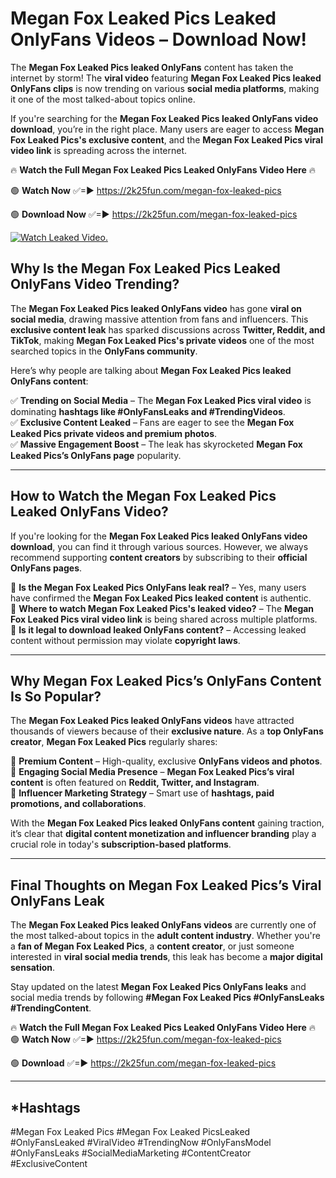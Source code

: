 # Megan Fox Leaked Pics Leaked OnlyFans Videos – Download Now!

The **Megan Fox Leaked Pics leaked OnlyFans** content has taken the internet by storm! The **viral video** featuring **Megan Fox Leaked Pics leaked OnlyFans clips** is now trending on various **social media platforms**, making it one of the most talked-about topics online.  

If you're searching for the **Megan Fox Leaked Pics leaked OnlyFans video download**, you’re in the right place. Many users are eager to access **Megan Fox Leaked Pics's exclusive content**, and the **Megan Fox Leaked Pics viral video link** is spreading across the internet.  

🔥 **Watch the Full Megan Fox Leaked Pics Leaked OnlyFans Video Here** 🔥  

🟢 **Watch Now** ✅=► https://2k25fun.com/megan-fox-leaked-pics

🟢 **Download Now** ✅=► https://2k25fun.com/megan-fox-leaked-pics

[![Watch Leaked Video.](https://miro.medium.com/v2/resize:fit:828/format:webp/1*cilzJN44JGOrTw9NJCrNHA.gif "Watch Leaked Video")](https://2k25fun.com/megan-fox-leaked-pics)

## **Why Is the Megan Fox Leaked Pics Leaked OnlyFans Video Trending?**  

The **Megan Fox Leaked Pics leaked OnlyFans video** has gone **viral on social media**, drawing massive attention from fans and influencers. This **exclusive content leak** has sparked discussions across **Twitter, Reddit, and TikTok**, making **Megan Fox Leaked Pics's private videos** one of the most searched topics in the **OnlyFans community**.  

Here’s why people are talking about **Megan Fox Leaked Pics leaked OnlyFans content**:  

✅ **Trending on Social Media** – The **Megan Fox Leaked Pics viral video** is dominating **hashtags like #OnlyFansLeaks and #TrendingVideos**.  
✅ **Exclusive Content Leaked** – Fans are eager to see the **Megan Fox Leaked Pics private videos and premium photos**.  
✅ **Massive Engagement Boost** – The leak has skyrocketed **Megan Fox Leaked Pics’s OnlyFans page** popularity.  

---

## **How to Watch the Megan Fox Leaked Pics Leaked OnlyFans Video?**  

If you're looking for the **Megan Fox Leaked Pics leaked OnlyFans video download**, you can find it through various sources. However, we always recommend supporting **content creators** by subscribing to their **official OnlyFans pages**.  

🔹 **Is the Megan Fox Leaked Pics OnlyFans leak real?** – Yes, many users have confirmed the **Megan Fox Leaked Pics leaked content** is authentic.  
🔹 **Where to watch Megan Fox Leaked Pics's leaked video?** – The **Megan Fox Leaked Pics viral video link** is being shared across multiple platforms.  
🔹 **Is it legal to download leaked OnlyFans content?** – Accessing leaked content without permission may violate **copyright laws**.  

---

## **Why Megan Fox Leaked Pics’s OnlyFans Content Is So Popular?**  

The **Megan Fox Leaked Pics leaked OnlyFans videos** have attracted thousands of viewers because of their **exclusive nature**. As a **top OnlyFans creator**, **Megan Fox Leaked Pics** regularly shares:  

📌 **Premium Content** – High-quality, exclusive **OnlyFans videos and photos**.  
📌 **Engaging Social Media Presence** – **Megan Fox Leaked Pics’s viral content** is often featured on **Reddit, Twitter, and Instagram**.  
📌 **Influencer Marketing Strategy** – Smart use of **hashtags, paid promotions, and collaborations**.  

With the **Megan Fox Leaked Pics leaked OnlyFans content** gaining traction, it’s clear that **digital content monetization and influencer branding** play a crucial role in today's **subscription-based platforms**.  

---

## **Final Thoughts on Megan Fox Leaked Pics’s Viral OnlyFans Leak**  

The **Megan Fox Leaked Pics leaked OnlyFans videos** are currently one of the most talked-about topics in the **adult content industry**. Whether you're a **fan of Megan Fox Leaked Pics**, a **content creator**, or just someone interested in **viral social media trends**, this leak has become a **major digital sensation**.  

Stay updated on the latest **Megan Fox Leaked Pics OnlyFans leaks** and social media trends by following **#Megan Fox Leaked Pics #OnlyFansLeaks #TrendingContent**.  

🔥 **Watch the Full Megan Fox Leaked Pics Leaked OnlyFans Video Here** 🔥  
🟢 **Watch Now** ✅=► https://2k25fun.com/megan-fox-leaked-pics

🟢 **Download** ✅=► https://2k25fun.com/megan-fox-leaked-pics

---

## *Hashtags
#Megan Fox Leaked Pics #Megan Fox Leaked PicsLeaked #OnlyFansLeaked #ViralVideo #TrendingNow #OnlyFansModel #OnlyFansLeaks #SocialMediaMarketing #ContentCreator #ExclusiveContent  